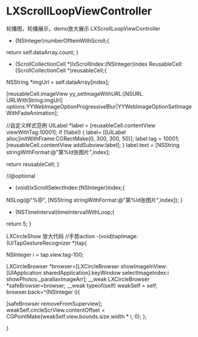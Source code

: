 # LXScrollLoopViewController
轮播图，轮播展示，demo放大展示
LXScrollLoopViewController
- (NSInteger)numberOfItemWithScroll;{

return self.dataArray.count;
}

- (ScrollCollectionCell *)lxScrollIndex:(NSInteger)index ReusableCell:(ScrollCollectionCell *)reusableCell;{

NSString *imgUrl = self.dataArray[index];

[reusableCell.imageView yy_setImageWithURL:[NSURL URLWithString:imgUrl] options:YYWebImageOptionProgressiveBlur|YYWebImageOptionSetImageWithFadeAnimation];

//自定义样式范例
UILabel *label = [reusableCell.contentView viewWithTag:10001];
if (!label) {
label= [[UILabel alloc]initWithFrame:CGRectMake(0, 300, 300, 50)];
label.tag = 10001;
[reusableCell.contentView addSubview:label];
}
label.text = [NSString stringWithFormat:@"第%ld张图片",index];

return reusableCell;
}

//@optional

- (void)lxScrollSelectIndex:(NSInteger)index;{

NSLog(@"%@", [NSString stringWithFormat:@"第%ld张图片",index]);
}

- (NSTimeInterval)timeIntervalWithLoop;{

return 5;
}

LXCircleShow 放大代码
//手势action
-(void)tapImage:(UITapGestureRecognizer *)tap{

NSInteger i = tap.view.tag-100;

LXCircleBrowser *browser=[LXCircleBrowser showImageInView:[UIApplication sharedApplication].keyWindow selectImageIndex:i showPhotos:_parallaxImageArr];
__weak LXCircleBrowser *safeBrowser=browser;
__weak typeof(self) weakSelf = self;
browser.back=^(NSInteger i){

[safeBrowser removeFromSuperview];
weakSelf.circleScrView.contentOffset = CGPointMake(weakSelf.view.bounds.size.width * i, 0);
};

}
